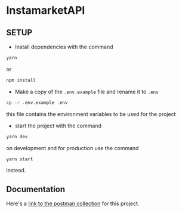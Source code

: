 # InstamarketAPI

## SETUP

* Install dependencies with the command

```bash
yarn
```

or

```bash
npm install
```

* Make a copy of the `.env.example` file and rename it to `.env`

```bash
cp -r .env.example .env
```

this file contains the environment variables to be used for the project

* start the project with the command

```bash
yarn dev
```

on development and for production use the command

```bash
yarn start
```

instead.

## Documentation

Here's a [link to the postman collection](https://www.getpostman.com/collections/dd3e12fdc4a4cfe8b10c) for this project.
